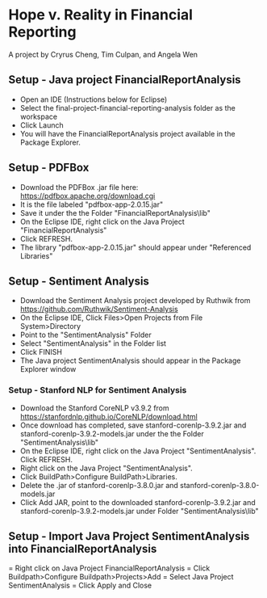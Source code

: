 # Hope v. Reality in Financial Reporting
A project by Cryrus Cheng, Tim Culpan, and Angela Wen

## Setup - Java project FinancialReportAnalysis
- Open an IDE (Instructions below for Eclipse)
- Select the final-project-financial-reporting-analysis folder as the workspace 
- Click Launch
- You will have the FinancialReportAnalysis project available in the Package Explorer.

## Setup - PDFBox 
- Download the PDFBox .jar file here: https://pdfbox.apache.org/download.cgi 
- It is the file labeled "pdfbox-app-2.0.15.jar"
- Save it under the the Folder "FinancialReportAnalysis\lib\"
- On the Eclipse IDE, right click on the Java Project "FinancialReportAnalysis"
- Click REFRESH.
- The library "pdfbox-app-2.0.15.jar" should appear under "Referenced Libraries"

## Setup - Sentiment Analysis 
- Download the Sentiment Analysis project developed by Ruthwik from https://github.com/Ruthwik/Sentiment-Analysis
- On the Eclipse IDE, Click Files>Open Projects from File System>Directory
- Point to the "SentimentAnalysis" Folder
- Select "SentimentAnalysis" in the Folder list
- Click FINISH
- The Java project SentimentAnalysis should appear in the Package Explorer window

### Setup - Stanford NLP for Sentiment Analysis
- Download the Stanford CoreNLP v3.9.2 from https://stanfordnlp.github.io/CoreNLP/download.html
- Once download has completed, save stanford-corenlp-3.9.2.jar and stanford-corenlp-3.9.2-models.jar under the the Folder "SentimentAnalysis\lib\"
- On the Eclipse IDE, right click on the Java Project "SentimentAnalysis". Click REFRESH.
- Right click on the Java Project "SentimentAnalysis". 
- Click BuildPath>Configure BuildPath>Libraries.
- Delete the .jar of stanford-corenlp-3.8.0.jar and stanford-corenlp-3.8.0-models.jar
- Click Add JAR, point to the downloaded stanford-corenlp-3.9.2.jar and stanford-corenlp-3.9.2-models.jar under Folder "SentimentAnalysis\lib\"

## Setup - Import Java Project SentimentAnalysis into FinancialReportAnalysis
= Right click on Java Project FinancialReportAnalysis
= Click Buildpath>Configure Buildpath>Projects>Add
= Select Java Project SentimentAnalysis
= Click Apply and Close
